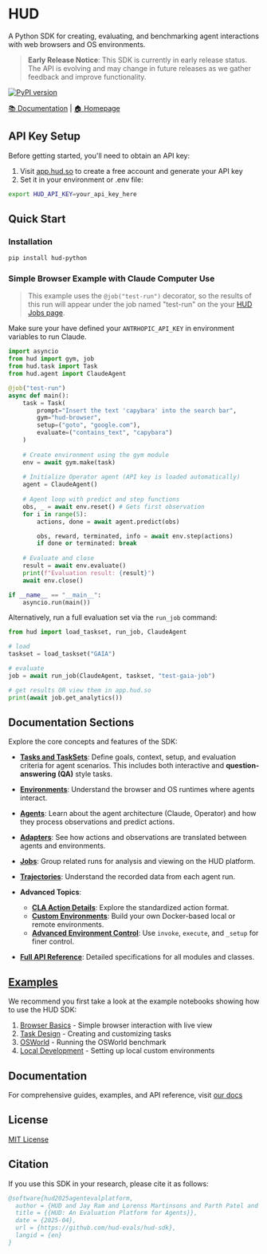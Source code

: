 # HUD

A Python SDK for creating, evaluating, and benchmarking agent interactions with web browsers and OS environments.

> **Early Release Notice**: This SDK is currently in early release status. The API is evolving and may change in future releases as we gather feedback and improve functionality.

[![PyPI version](https://img.shields.io/pypi/v/hud-python)](https://pypi.org/project/hud-python/)

[📚 Documentation](https://documentation.hud.so) | [🏠 Homepage](https://hud.so)

## API Key Setup

Before getting started, you'll need to obtain an API key:

1. Visit [app.hud.so](https://app.hud.so) to create a free account and generate your API key
2. Set it in your environment or .env file:

```bash
export HUD_API_KEY=your_api_key_here
```

## Quick Start

### Installation

```bash
pip install hud-python
```

### Simple Browser Example with Claude Computer Use

> This example uses the `@job("test-run")` decorator, so the results of this run will appear under the job named "test-run" on the your [HUD Jobs page](https://app.hud.so/jobs).

Make sure your have defined your `ANTRHOPIC_API_KEY` in environment variables to run Claude.

```python
import asyncio
from hud import gym, job
from hud.task import Task
from hud.agent import ClaudeAgent

@job("test-run")
async def main():
    task = Task(
        prompt="Insert the text 'capybara' into the search bar",
        gym="hud-browser",
        setup=("goto", "google.com"),
        evaluate=("contains_text", "capybara")
    )
    
    # Create environment using the gym module
    env = await gym.make(task)
    
    # Initialize Operator agent (API key is loaded automatically)
    agent = ClaudeAgent()
    
    # Agent loop with predict and step functions
    obs, _ = await env.reset() # Gets first observation
    for i in range(5):
        actions, done = await agent.predict(obs)

        obs, reward, terminated, info = await env.step(actions)
        if done or terminated: break
    
    # Evaluate and close
    result = await env.evaluate()
    print(f"Evaluation result: {result}")
    await env.close()

if __name__ == "__main__":
    asyncio.run(main())

```

Alternatively, run a full evaluation set via the ```run_job``` command:

```python
from hud import load_taskset, run_job, ClaudeAgent

# load
taskset = load_taskset("GAIA")

# evaluate
job = await run_job(ClaudeAgent, taskset, "test-gaia-job")

# get results OR view them in app.hud.so
print(await job.get_analytics())
```

## Documentation Sections

Explore the core concepts and features of the SDK:

*   **[Tasks and TaskSets](https://documentation.hud.so/concepts/task)**: Define goals, context, setup, and evaluation criteria for agent scenarios. This includes both interactive and **question-answering (QA)** style tasks.
*   **[Environments](https://documentation.hud.so/concepts/environment)**: Understand the browser and OS runtimes where agents interact.
*   **[Agents](https://documentation.hud.so/concepts/agent)**: Learn about the agent architecture (Claude, Operator) and how they process observations and predict actions.
*   **[Adapters](https://documentation.hud.so/concepts/adapter)**: See how actions and observations are translated between agents and environments.
*   **[Jobs](https://documentation.hud.so/concepts/job)**: Group related runs for analysis and viewing on the HUD platform.
*   **[Trajectories](https://documentation.hud.so/concepts/trajectory)**: Understand the recorded data from each agent run.
*   **Advanced Topics**:
    *   **[CLA Action Details](https://documentation.hud.so/advanced/cla-details)**: Explore the standardized action format.
    *   **[Custom Environments](https://documentation.hud.so/advanced/custom-environments)**: Build your own Docker-based local or remote environments.
    *   **[Advanced Environment Control](https://documentation.hud.so/advanced/environment-control)**: Use `invoke`, `execute`, and `_setup` for finer control.

*   **[Full API Reference](https://documentation.hud.so/api-reference/gym)**: Detailed specifications for all modules and classes.

## [Examples](examples/)

We recommend you first take a look at the example notebooks showing how to use the HUD SDK:

1. [Browser Basics](examples/browser_use.ipynb) - Simple browser interaction with live view
2. [Task Design](examples/tasks.ipynb) - Creating and customizing tasks
3. [OSWorld](examples/osworld.ipynb) - Running the OSWorld benchmark
4. [Local Development](examples/local.ipynb) - Setting up local custom environments

## Documentation

For comprehensive guides, examples, and API reference, visit [our docs](https://documentation.hud.so/introduction)

## License

[MIT License](LICENSE)

## Citation

If you use this SDK in your research, please cite it as follows:

```bibtex
@software{hud2025agentevalplatform,
  author = {HUD and Jay Ram and Lorenss Martinsons and Parth Patel and Oskars Putans and Govind Pimpale and Mayank Singamreddy and Nguyen Nhat Minh},
  title = {{HUD: An Evaluation Platform for Agents}},
  date = {2025-04},
  url = {https://github.com/hud-evals/hud-sdk},
  langid = {en}
}
```